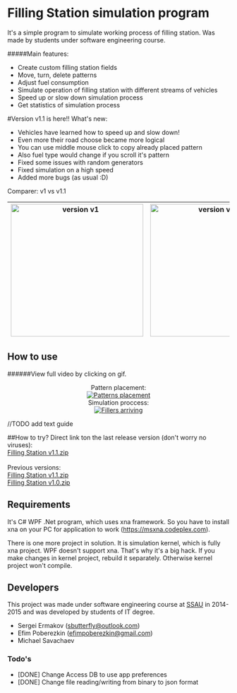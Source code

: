 # Filling Station simulation program #

It's a simple program to simulate working process of filling station. Was made by students under software engineering course.

#####Main features:

 * Create custom filling station fields
 * Move, turn, delete patterns
 * Adjust fuel consumption
 * Simulate operation of filling station with different streams of vehicles
 * Speed up or slow down simulation process
 * Get statistics of simulation process

#Version v1.1 is here!!
What's new:
* Vehicles have learned how to speed up and slow down!
* Even more their road choose became more logical
* You can use middle mouse click to copy already placed pattern
* Also fuel type would change if you scroll it's pattern
* Fixed some issues with random generators
* Fixed simulation on a high speed
* Added more bugs (as usual :D)

Comparer: v1 vs v1.1 <br>

| <a href="https://youtu.be/pSsmTtR9NhU"><img src="http://share.gifyoutube.com/m2JJO7.gif" width="300" alt="version v1"/></a>  | <a href="https://youtu.be/5Dj55invvNo"><img src="http://share.gifyoutube.com/y3NNzG.gif" width="300" alt="version v1.1"></img></a>  |
|---------------------|-----------------|
 
## How to use

######View full video by clicking on gif. <br>

<div style="text-align:center">Pattern placement: <br>
<a href="https://youtu.be/wOzE6Ihfvvc"><img src="http://share.gifyoutube.com/mLj9xq.gif" alt="Patterns placement"></img></a><br>
Simulation proccess: <br>
<a href="https://youtu.be/prnUkOdPebc"><img src="http://share.gifyoutube.com/vW1VgN.gif" alt="Fillers arriving"></img></a></div>
 
 //TODO add text guide

##How to try?
Direct link ton the last release version (don't worry no viruses):<br>
[Filling Station v1.1.zip](https://dl.dropboxusercontent.com/u/69487763/Filling%20Station%20v1.1.zip)<br> <br>
Previous versions:<br>
[Filling Station v1.1.zip](https://dl.dropboxusercontent.com/u/69487763/Filling%20Station%20v1.1.zip)<br>
[Filling Station v1.0.zip](https://dl.dropboxusercontent.com/u/69487763/Filling%20Station%20v1.0.zip)

## Requirements
It's C# WPF .Net program, which uses xna framework. 
So you have to install xna on your PC for application to work (https://msxna.codeplex.com).

There is one more project in solution. It is simulation kernel, which is fully xna project.
WPF doesn't support xna. That's why it's a big hack. If you make changes in kernel project, rebuild it separately. 
Otherwise kernel project won't compile.

## Developers
This project was made under software engineering course at [SSAU] in 2014-2015 and was developed by students of IT degree.

 * Sergei Ermakov ([sbutterfly@outlook.com])
 * Efim Poberezkin ([efimpoberezkin@gmail.com])
 * Michael Savachaev

### Todo's

 - [DONE] Change Access DB to use app preferences
 - [DONE] Change file reading/writing from binary to json format

[SSAU]:http://www.ssau.ru/english/
[sbutterfly@outlook.com]:mailto:sbutterfly@outlook.com?subject=Filling%20Station
[efimpoberezkin@gmail.com]:mailto:efimpoberezkin@gmail.com?subject=Filling%20Station
